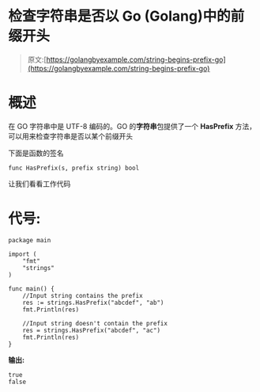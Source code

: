 # 检查字符串是否以 Go (Golang)中的前缀开头

> 原文:[https://golangbyexample.com/string-begins-prefix-go](https://golangbyexample.com/string-begins-prefix-go)

# **概述**

在 GO 字符串中是 UTF-8 编码的。GO 的**字符串**包提供了一个 **HasPrefix** 方法，可以用来检查字符串是否以某个前缀开头

下面是函数的签名

```
func HasPrefix(s, prefix string) bool
```

让我们看看工作代码

# **代号:**

```
package main

import (
    "fmt"
    "strings"
)

func main() {
    //Input string contains the prefix
    res := strings.HasPrefix("abcdef", "ab")
    fmt.Println(res)

    //Input string doesn't contain the prefix
    res = strings.HasPrefix("abcdef", "ac")
    fmt.Println(res)
}
```

**输出:**

```
true
false
```